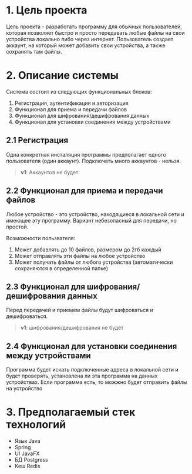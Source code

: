 # 1. Цель проекта
Цель проекта - разработать программу для обычных пользователей, которая позволяет быстро и просто передавать любые файлы на свои устройства локально либо через интернет. Пользователь создает аккаунт, на который может добавить свои устройства, а также сохранять там файлы.
# 2. Описание системы
Система состоит из следующих функциональных блоков:
1. Регистрация, аутентификация и авторизация
2. Функционал для приема и передачи файлов
3. Функционал для шифрования/дешифрования данных
4. Функционал для установки соединения между устройствами

## 2.1 Регистрация
Одна конкретная инсталяция программы предполагает одного пользователя (один аккаунт). Подключать много аккаунтов - нельзя.
> **v1**: Аккаунтов не будет
## 2.2 Функционал для приема и передачи файлов
Любое устройство - это устройство, находящиеся в локальной сети и имеющее эту программу. Вариант небезопасный для передачи, но простой.

Возможности пользвателя:
1. Может добавлять до 10 файлов, размером до 2гб каждый
2. Может отправлять эти файлы на любое устройство
3. Может получать файлы от любого устройства (автоматически сохраняются в определенной папке)

## 2.3 Функционал для шифрования/дешифрования данных
Перед передачей и приемем файлы будут шифроваться и дешифроваться.

> **v1**: шифрования/дешифрования не будет

## 2.4 Функционал для установки соединения между устройствами
Программа будет искать подключенные адреса в локальной сети и будет проверять, установлена ли эта программа на данных устройствах. Если программа есть, то можжно будет отправить файлы на устройство

# 3. Предполагаемый стек технологий
- Язык Java
- Spring
- UI JavaFX
- БД Postgress
- Кеш Redis
